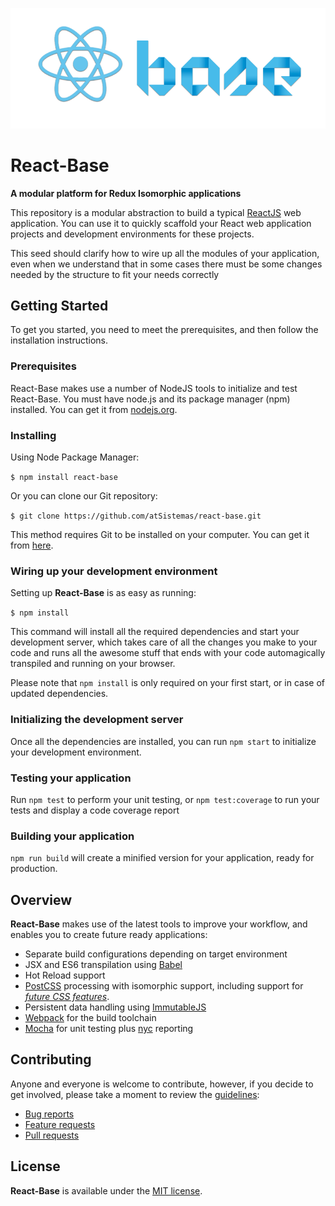 ![React-Base logo](./src/assets/images/react-base-logo.png)

# React-Base
**A modular platform for Redux Isomorphic applications**

This repository is a modular abstraction to build a typical [ReactJS](https://facebook.github.io/react/) web application.
You can use it to quickly scaffold your React web application projects and development environments for these projects.

This seed should clarify how to wire up all the modules of your application, even when we understand that in some cases
there must be some changes needed by the structure to fit your needs correctly

## Getting Started

To get you started, you need to meet the prerequisites, and then follow the installation instructions.

### Prerequisites

React-Base makes use a number of NodeJS tools to initialize and test React-Base. You must have node.js and its package manager (npm) installed. You can get it from [nodejs.org](node).

### Installing

Using Node Package Manager:

`$ npm install react-base`

Or you can clone our Git repository:

`$ git clone https://github.com/atSistemas/react-base.git`

This method requires Git to be installed on your computer. You can get it from
[here](http://git-scm.com).

### Wiring up your development environment

Setting up **React-Base** is as easy as running:

`$ npm install`

This command will install all the required dependencies and start your development server, which takes care of all the changes you make to your code and runs all the awesome stuff that ends with your code automagically transpiled and running on your browser.

Please note that `npm install` is only required on your first start, or in case of updated dependencies.

### Initializing the development server

 Once all the dependencies are installed, you can run `npm start` to initialize your development environment.

### Testing your application

Run `npm test` to perform your unit testing, or `npm test:coverage` to run your tests and display a code coverage report

### Building your application

`npm run build` will create a minified version for your application, ready for production.

## Overview

**React-Base** makes use of the latest tools to improve your workflow, and enables you to create future ready applications:

- Separate build configurations depending on target environment
- JSX and ES6 transpilation using [Babel](https://babeljs.io/)
- Hot Reload support
- [PostCSS](http://postcss.org/) processing with isomorphic support, including support for *[future CSS features](http://cssnext.io/features/)*.
- Persistent data handling using [ImmutableJS](https://facebook.github.io/immutable-js/)
- [Webpack](https://webpack.github.io/) for the build toolchain
- [Mocha](https://mochajs.org/) for unit testing plus [nyc](https://github.com/bcoe/nyc) reporting

## Contributing

Anyone and everyone is welcome to contribute, however, if you decide to get involved, please take a moment to review the [guidelines](CONTRIBUTING.md):

* [Bug reports](CONTRIBUTING.md#bugs)
* [Feature requests](CONTRIBUTING.md#features)
* [Pull requests](CONTRIBUTING.md#pull-requests)

## License

**React-Base** is available under the [MIT license](LICENSE).
